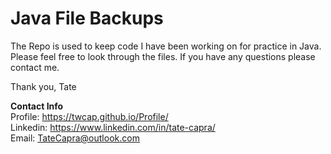 # Java File Backups

The Repo is used to keep code I have been working on for practice in Java. Please feel free to look through the files. If you have any questions please contact me. 

Thank you,
Tate 

<b>Contact Info</b> </br>
Profile: https://twcap.github.io/Profile/ <br/>
Linkedin: https://www.linkedin.com/in/tate-capra/ <br/> 
Email: TateCapra@outlook.com 
